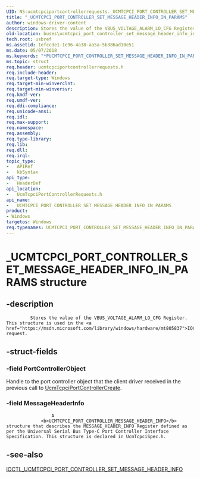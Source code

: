 ```yaml
---
UID: NS:ucmtcpciportcontrollerrequests._UCMTCPCI_PORT_CONTROLLER_SET_MESSAGE_HEADER_INFO_IN_PARAMS
title: "_UCMTCPCI_PORT_CONTROLLER_SET_MESSAGE_HEADER_INFO_IN_PARAMS"
author: windows-driver-content
description: Stores the value of the VBUS_VOLTAGE_ALARM_LO_CFG Register. This structure is used in the IOCTL_UCMTCPCI_PORT_CONTROLLER_SET_MESSAGE_HEADER_INFO request.
old-location: buses\ucmtcpci_port_controller_set_message_header_info_in_params.htm
tech.root: usbref
ms.assetid: 1efccde1-1e96-4a38-aa5a-5b386ad10e51
ms.date: 05/07/2018
ms.keywords: "*PUCMTCPCI_PORT_CONTROLLER_SET_MESSAGE_HEADER_INFO_IN_PARAMS, PUCMTCPCI_PORT_CONTROLLER_SET_MESSAGE_HEADER_INFO_IN_PARAMS, PUCMTCPCI_PORT_CONTROLLER_SET_MESSAGE_HEADER_INFO_IN_PARAMS structure pointer [Buses], UCMTCPCI_PORT_CONTROLLER_SET_MESSAGE_HEADER_INFO_IN_PARAMS, UCMTCPCI_PORT_CONTROLLER_SET_MESSAGE_HEADER_INFO_IN_PARAMS structure [Buses], _UCMTCPCI_PORT_CONTROLLER_SET_MESSAGE_HEADER_INFO_IN_PARAMS, buses.ucmtcpci_port_controller_set_message_header_info_in_params, ucmtcpciportcontrollerrequests/PUCMTCPCI_PORT_CONTROLLER_SET_MESSAGE_HEADER_INFO_IN_PARAMS, ucmtcpciportcontrollerrequests/UCMTCPCI_PORT_CONTROLLER_SET_MESSAGE_HEADER_INFO_IN_PARAMS"
ms.topic: struct
req.header: ucmtcpciportcontrollerrequests.h
req.include-header: 
req.target-type: Windows
req.target-min-winverclnt: 
req.target-min-winversvr: 
req.kmdf-ver: 
req.umdf-ver: 
req.ddi-compliance: 
req.unicode-ansi: 
req.idl: 
req.max-support: 
req.namespace: 
req.assembly: 
req.type-library: 
req.lib: 
req.dll: 
req.irql: 
topic_type:
-	APIRef
-	kbSyntax
api_type:
-	HeaderDef
api_location:
-	UcmTcpciPortControllerRequests.h
api_name:
-	UCMTCPCI_PORT_CONTROLLER_SET_MESSAGE_HEADER_INFO_IN_PARAMS
product:
- Windows
targetos: Windows
req.typenames: UCMTCPCI_PORT_CONTROLLER_SET_MESSAGE_HEADER_INFO_IN_PARAMS, *PUCMTCPCI_PORT_CONTROLLER_SET_MESSAGE_HEADER_INFO_IN_PARAMS
---
```


# _UCMTCPCI_PORT_CONTROLLER_SET_MESSAGE_HEADER_INFO_IN_PARAMS structure


## -description



             Stores the value of the VBUS_VOLTAGE_ALARM_LO_CFG Register. This structure is used in the <a href="https://msdn.microsoft.com/library/windows/hardware/mt805837">IOCTL_UCMTCPCI_PORT_CONTROLLER_SET_MESSAGE_HEADER_INFO</a> request.
                 


## -struct-fields




### -field PortControllerObject

Handle to the port controller object that the client driver received in the previous call to <a href="https://msdn.microsoft.com/library/windows/hardware/mt805844">UcmTcpciPortControllerCreate</a>.


### -field MessageHeaderInfo


                     A 
                 <b>UCMTCPCI_PORT_CONTROLLER_MESSAGE_HEADER_INFO</b> structure that describes the MESSAGE_HEADER_INFO Register defined as per the Universal Serial Bus Type-C Port Controller Interface Specification. This structure is declared in UcmTcpciSpec.h.


## -see-also




<a href="https://msdn.microsoft.com/library/windows/hardware/mt805837">IOCTL_UCMTCPCI_PORT_CONTROLLER_SET_MESSAGE_HEADER_INFO</a>
 

 

